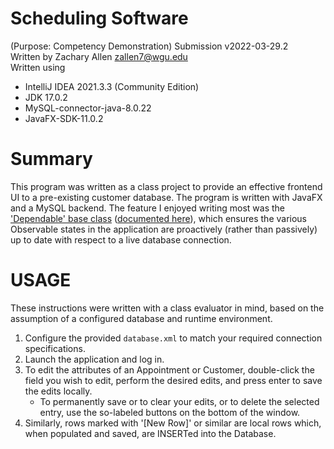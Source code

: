 # Scheduling Software 
(Purpose: Competency Demonstration) Submission v2022-03-29.2  
Written by Zachary Allen zallen7@wgu.edu  
Written using  
- IntelliJ IDEA 2021.3.3 (Community Edition)
- JDK 17.0.2
- MySQL-connector-java-8.0.22
- JavaFX-SDK-11.0.2

# Summary
This program was written as a class project to provide an effective frontend UI to a pre-existing customer database. The program is written with JavaFX and a MySQL backend. The feature I enjoyed writing most was the ['Dependable' base class](/src/model/Dependable.java) ([documented here](https://fractalmachini.st/C195-Scheduling-App/model/Dependable.html)), which ensures the various Observable states in the application are proactively (rather than passively) up to date with respect to a live database connection.

# USAGE
These instructions were written with a class evaluator in mind, based on the assumption of a configured database and runtime environment.
1. Configure the provided `database.xml` to match your required connection specifications.
2. Launch the application and log in.
3. To edit the attributes of an Appointment or Customer, double-click the field you wish to edit, perform the desired edits, and press enter to save the edits locally.
	- To permanently save or to clear your edits, or to delete the selected entry, use the so-labeled buttons on the bottom of the window.
4. Similarly, rows marked with '[New Row]' or similar are local rows which, when populated and saved, are INSERTed into the Database.
